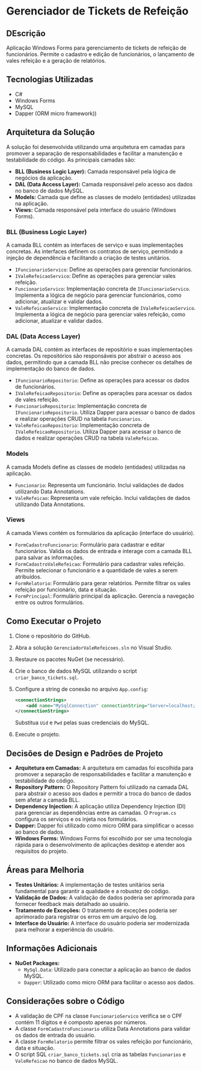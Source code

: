 ﻿# Gerenciador de Tickets de Refeição

## DEscrição

Aplicação Windows Forms para gerenciamento de tickets de refeição de funcionários. Permite o cadastro e edição de funcionários, o lançamento de vales refeição e a geração de relatórios.

## Tecnologias Utilizadas

* C#
* Windows Forms
* MySQL
* Dapper (ORM micro framework))

## Arquitetura da Solução

A solução foi desenvolvida utilizando uma arquitetura em camadas para promover a separação de responsabilidades e facilitar a manutenção e testabilidade do código. As principais camadas são:

* **BLL (Business Logic Layer):** Camada responsável pela lógica de negócios da aplicação.
* **DAL (Data Access Layer):** Camada responsável pelo acesso aos dados no banco de dados MySQL.
* **Models:** Camada que define as classes de modelo (entidades) utilizadas na aplicação.
* **Views:** Camada responsável pela interface do usuário (Windows Forms).

### BLL (Business Logic Layer)

A camada BLL contém as interfaces de serviço e suas implementações concretas. As interfaces definem os contratos de serviço, permitindo a injeção de dependência e facilitando a criação de testes unitários.

*   `IFuncionarioServico`: Define as operações para gerenciar funcionários.
*   `IValeRefeicaoServico`: Define as operações para gerenciar vales refeição.
*   `FuncionarioServico`: Implementação concreta de `IFuncionarioServico`. Implementa a lógica de negócio para gerenciar funcionários, como adicionar, atualizar e validar dados.
*   `ValeRefeicaoServico`: Implementação concreta de `IValeRefeicaoServico`. Implementa a lógica de negócio para gerenciar vales refeição, como adicionar, atualizar e validar dados.
	
### DAL (Data Access Layer)

A camada DAL contém as interfaces de repositório e suas implementações concretas. Os repositórios são responsáveis por abstrair o acesso aos dados, permitindo que a camada BLL não precise conhecer os detalhes de implementação do banco de dados.

*   `IFuncionarioRepositorio`: Define as operações para acessar os dados de funcionários.
*   `IValeRefeicaoRepositorio`: Define as operações para acessar os dados de vales refeição.
*   `FuncionarioRepositorio`: Implementação concreta de `IFuncionarioRepositorio`. Utiliza Dapper para acessar o banco de dados e realizar operações CRUD na tabela `Funcionarios`.
*   `ValeRefeicaoRepositorio`: Implementação concreta de `IValeRefeicaoRepositorio`. Utiliza Dapper para acessar o banco de dados e realizar operações CRUD na tabela `ValeRefeicao`.
	
### Models

A camada Models define as classes de modelo (entidades) utilizadas na aplicação.

*   `Funcionario`: Representa um funcionário. Inclui validações de dados utilizando Data Annotations.
*   `ValeRefeicao`: Representa um vale refeição. Inclui validações de dados utilizando Data Annotations.
	
### Views

A camada Views contém os formulários da aplicação (interface do usuário).

*   `FormCadastroFuncionario`: Formulário para cadastrar e editar funcionários. Valida os dados de entrada e interage com a camada BLL para salvar as informações.
*   `FormCadastroValeRefeicao`: Formulário para cadastrar vales refeição. Permite selecionar o funcionário e a quantidade de vales a serem atribuídos.
*   `FormRelatorio`: Formulário para gerar relatórios. Permite filtrar os vales refeição por funcionário, data e situação.
*   `FormPrincipal`: Formulário principal da aplicação. Gerencia a navegação entre os outros formulários.
	
## Como Executar o Projeto

1.  Clone o repositório do GitHub.
2.  Abra a solução `GerenciadorValeRefeicoes.sln` no Visual Studio.
3.  Restaure os pacotes NuGet (se necessário).
4.  Crie o banco de dados MySQL utilizando o script `criar_banco_tickets.sql`.
5.  Configure a string de conexão no arquivo `App.config`:
	
    ```xml
    <connectionStrings>
        <add name="MySqlConnection" connectionString="Server=localhost;Database=GerenciadorValeRefeicoes;Uid=root;Pwd=sua_senha;"/>
    </connectionStrings>
	```
	Substitua `Uid` e `Pwd` pelas suas credenciais do MySQL.

6. Execute o projeto.

## Decisões de Design e Padrões de Projeto

*   **Arquitetura em Camadas:** A arquitetura em camadas foi escolhida para promover a separação de responsabilidades e facilitar a manutenção e testabilidade do código.
*   **Repository Pattern:** O Repository Pattern foi utilizado na camada DAL para abstrair o acesso aos dados e permitir a troca do banco de dados sem afetar a camada BLL.
*   **Dependency Injection:** A aplicação utiliza Dependency Injection (DI) para gerenciar as dependências entre as camadas. O `Program.cs` configura os serviços e os injeta nos formulários.
*   **Dapper:** Dapper foi utilizado como micro ORM para simplificar o acesso ao banco de dados.
*   **Windows Forms:** Windows Forms foi escolhido por ser uma tecnologia rápida para o desenvolvimento de aplicações desktop e atender aos requisitos do projeto.
	
## Áreas para Melhoria

*   **Testes Unitários:** A implementação de testes unitários seria fundamental para garantir a qualidade e a robustez do código.
*   **Validação de Dados:** A validação de dados poderia ser aprimorada para fornecer feedback mais detalhado ao usuário.
*   **Tratamento de Exceções:** O tratamento de exceções poderia ser aprimorado para registrar os erros em um arquivo de log.
*   **Interface do Usuário:** A interface do usuário poderia ser modernizada para melhorar a experiência do usuário.
	
## Informações Adicionais

*   **NuGet Packages:**
    *   `MySql.Data`: Utilizado para conectar a aplicação ao banco de dados MySQL.
    *   `Dapper`: Utilizado como micro ORM para facilitar o acesso aos dados.
		 
## Considerações sobre o Código

*   A validação de CPF na classe `FuncionarioServico` verifica se o CPF contém 11 dígitos e é composto apenas por números.
*   A classe `FormCadastroFuncionario` utiliza Data Annotations para validar os dados de entrada do usuário.
*   A classe `FormRelatorio` permite filtrar os vales refeição por funcionário, data e situação.
*   O script SQL `criar_banco_tickets.sql` cria as tabelas `Funcionarios` e `ValeRefeicao` no banco de dados MySQL.
